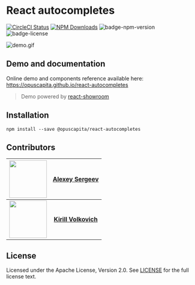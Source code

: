 # React autocompletes 

[![CircleCI Status](https://circleci.com/gh/OpusCapita/react-autocompletes/tree/master.svg?style=shield&circle-token=:circle-token)](https://circleci.com/gh/OpusCapita/react-autocompletes)
[![NPM Downloads](https://img.shields.io/npm/dm/@opuscapita/react-autocompletes.svg)](https://npmjs.org/package/@opuscapita/react-autocompletes)
![badge-npm-version](https://img.shields.io/npm/v/@opuscapita/react-autocompletes.svg) 
![badge-license](https://img.shields.io/github/license/OpusCapita/react-autocompletes.svg)

![demo.gif](https://raw.githubusercontent.com/OpusCapita/react-autocompletes/master/demo.gif)

## Demo and documentation

Online demo and components reference available here: https://opuscapita.github.io/react-autocompletes

> Demo powered by [react-showroom](https://github.com/OpusCapita/react-showroom-client)

## Installation

`npm install --save @opuscapita/react-autocompletes`

## Contributors

| [<img src="https://avatars.githubusercontent.com/u/24603787?v=3" width="100px;"/>](https://github.com/asergeev-sc) | [**Alexey Sergeev**](https://github.com/asergeev-sc)     |
| :---: | :---: |
| [<img src="https://avatars.githubusercontent.com/u/24652543?v=3" width="100px;"/>](https://github.com/asergeev-sc) | [**Kirill Volkovich**](https://github.com/kvolkovich-sc) |

## License

Licensed under the Apache License, Version 2.0. See [LICENSE](./LICENSE) for the full license text.

